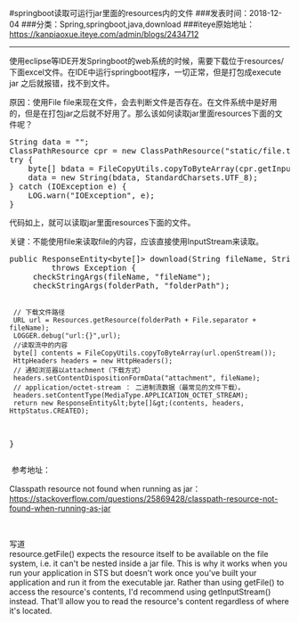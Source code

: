 #springboot读取可运行jar里面的resources内的文件
###发表时间：2018-12-04
###分类：Spring,springboot,java,download
###iteye原始地址：<a href="https://kanpiaoxue.iteye.com/admin/blogs/2434712" target="_blank">https://kanpiaoxue.iteye.com/admin/blogs/2434712</a>

---

<div class="iteye-blog-content-contain" style="font-size: 14px;"> 
 <p>使用eclipse等IDE开发Springboot的web系统的时候，需要下载位于resources/下面excel文件。在IDE中运行springboot程序，一切正常，但是打包成execute jar 之后就报错，找不到文件。</p> 
 <p>原因：使用File file来现在文件，会去判断文件是否存在。在文件系统中是好用的，但是在打包jar之后就不好用了。那么该如何读取jar里面resources下面的文件呢？</p> 
 <pre name="code" class="java">String data = "";
ClassPathResource cpr = new ClassPathResource("static/file.txt");
try {
    byte[] bdata = FileCopyUtils.copyToByteArray(cpr.getInputStream());
    data = new String(bdata, StandardCharsets.UTF_8);
} catch (IOException e) {
    LOG.warn("IOException", e);
}</pre> 
 <p>代码如上，就可以读取jar里面resources下面的文件。</p> 
 <p>关键：不能使用file来读取file的内容，应该直接使用InputStream来读取。</p> 
 <pre name="code" class="java">public ResponseEntity&lt;byte[]&gt; download(String fileName, String folderPath)
         throws Exception {
     checkStringArgs(fileName, "fileName");
     checkStringArgs(folderPath, "folderPath");
     
     // 下载文件路径
     URL url = Resources.getResource(folderPath + File.separator + fileName);
     LOGGER.debug("url:{}",url);
     //读取流中的内容
     byte[] contents = FileCopyUtils.copyToByteArray(url.openStream());
     HttpHeaders headers = new HttpHeaders();
     // 通知浏览器以attachment（下载方式）
     headers.setContentDispositionFormData("attachment", fileName);
     // application/octet-stream ： 二进制流数据（最常见的文件下载）。
     headers.setContentType(MediaType.APPLICATION_OCTET_STREAM);
     return new ResponseEntity&lt;byte[]&gt;(contents, headers, HttpStatus.CREATED);
}</pre> 
 <p>&nbsp;参考地址：</p> 
 <p>Classpath resource not found when running as jar：<a href="https://stackoverflow.com/questions/25869428/classpath-resource-not-found-when-running-as-jar">https://stackoverflow.com/questions/25869428/classpath-resource-not-found-when-running-as-jar</a></p> 
 <p>&nbsp;</p> 
 <div class="quote_title">
  写道
 </div> 
 <div class="quote_div">
  resource.getFile() expects the resource itself to be available on the file system, i.e. it can't be nested inside a jar file. This is why it works when you run your application in STS but doesn't work once you've built your application and run it from the executable jar. Rather than using getFile() to access the resource's contents, I'd recommend using getInputStream() instead. That'll allow you to read the resource's content regardless of where it's located.
 </div> 
 <p>&nbsp;</p> 
</div>